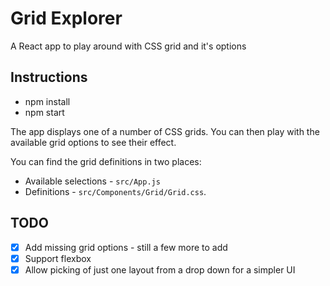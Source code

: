 # Grid Explorer

A React app to play around with CSS grid and it's options

## Instructions

- npm install
- npm start

The app displays one of a number of CSS grids. You can then play with the available grid options to see their effect.

You can find the grid definitions in two places:

- Available selections - `src/App.js`
- Definitions - `src/Components/Grid/Grid.css`.

## TODO

- [x] Add missing grid options - still a few more to add
- [x] Support flexbox
- [x] Allow picking of just one layout from a drop down for a simpler UI
